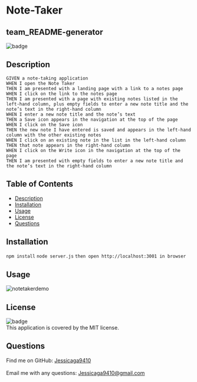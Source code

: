 # Note-Taker

  ## team_README-generator
![badge](https://img.shields.io/badge/license-MIT-ff69b4)
## Description

```
GIVEN a note-taking application
WHEN I open the Note Taker
THEN I am presented with a landing page with a link to a notes page
WHEN I click on the link to the notes page
THEN I am presented with a page with existing notes listed in the left-hand column, plus empty fields to enter a new note title and the note’s text in the right-hand column
WHEN I enter a new note title and the note’s text
THEN a Save icon appears in the navigation at the top of the page
WHEN I click on the Save icon
THEN the new note I have entered is saved and appears in the left-hand column with the other existing notes
WHEN I click on an existing note in the list in the left-hand column
THEN that note appears in the right-hand column
WHEN I click on the Write icon in the navigation at the top of the page
THEN I am presented with empty fields to enter a new note title and the note’s text in the right-hand column
```

 ## Table of Contents

- [Description](#description)
- [Installation](#installation)
- [Usage](#usage)
- [License](#license)
- [Questions](#questions)

## Installation
`npm install` `node server.js` `then open http://localhost:3001 in browser`
## Usage

![notetakerdemo](https://user-images.githubusercontent.com/87554644/139184005-58914226-62a9-434f-ab53-81c995e423f5.png)
## License
![badge](https://img.shields.io/badge/license-MIT-ff69b4)
<br />
This application is covered by the MIT license. 

## Questions
Find me on GitHub: [Jessicaga9410](https://github.com/Jessicaga9410)<br />
<br />
Email me with any questions: Jessicaga9410@gmail.com<br /><br />


